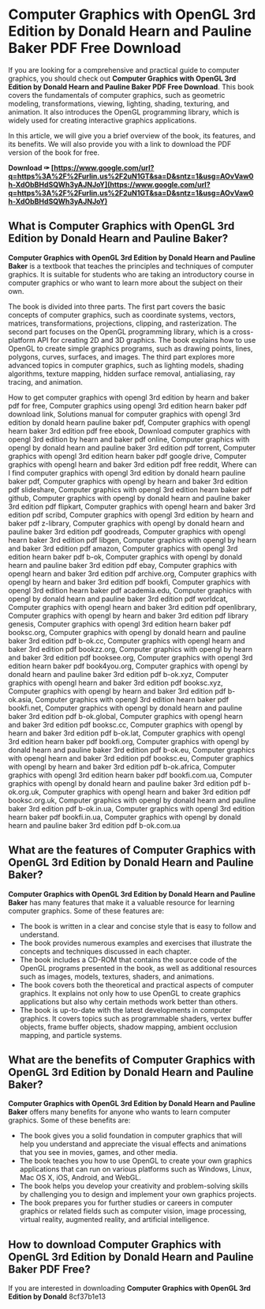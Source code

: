 # Computer Graphics with OpenGL 3rd Edition by Donald Hearn and Pauline Baker PDF Free Download
 
If you are looking for a comprehensive and practical guide to computer graphics, you should check out **Computer Graphics with OpenGL 3rd Edition by Donald Hearn and Pauline Baker PDF Free Download**. This book covers the fundamentals of computer graphics, such as geometric modeling, transformations, viewing, lighting, shading, texturing, and animation. It also introduces the OpenGL programming library, which is widely used for creating interactive graphics applications.
 
In this article, we will give you a brief overview of the book, its features, and its benefits. We will also provide you with a link to download the PDF version of the book for free.
 
**Download ✑ [https://www.google.com/url?q=https%3A%2F%2Furlin.us%2F2uN1GT&sa=D&sntz=1&usg=AOvVaw0h-XdObBHdSQWh3yAJNJoY](https://www.google.com/url?q=https%3A%2F%2Furlin.us%2F2uN1GT&sa=D&sntz=1&usg=AOvVaw0h-XdObBHdSQWh3yAJNJoY)**


 
## What is Computer Graphics with OpenGL 3rd Edition by Donald Hearn and Pauline Baker?
 
**Computer Graphics with OpenGL 3rd Edition by Donald Hearn and Pauline Baker** is a textbook that teaches the principles and techniques of computer graphics. It is suitable for students who are taking an introductory course in computer graphics or who want to learn more about the subject on their own.
 
The book is divided into three parts. The first part covers the basic concepts of computer graphics, such as coordinate systems, vectors, matrices, transformations, projections, clipping, and rasterization. The second part focuses on the OpenGL programming library, which is a cross-platform API for creating 2D and 3D graphics. The book explains how to use OpenGL to create simple graphics programs, such as drawing points, lines, polygons, curves, surfaces, and images. The third part explores more advanced topics in computer graphics, such as lighting models, shading algorithms, texture mapping, hidden surface removal, antialiasing, ray tracing, and animation.
 
How to get computer graphics with opengl 3rd edition by hearn and baker pdf for free,  Computer graphics using opengl 3rd edition hearn baker pdf download link,  Solutions manual for computer graphics with opengl 3rd edition by donald hearn pauline baker pdf,  Computer graphics with opengl hearn baker 3rd edition pdf free ebook,  Download computer graphics with opengl 3rd edition by hearn and baker pdf online,  Computer graphics with opengl by donald hearn and pauline baker 3rd edition pdf torrent,  Computer graphics with opengl 3rd edition hearn baker pdf google drive,  Computer graphics with opengl hearn and baker 3rd edition pdf free reddit,  Where can I find computer graphics with opengl 3rd edition by donald hearn pauline baker pdf,  Computer graphics with opengl by hearn and baker 3rd edition pdf slideshare,  Computer graphics with opengl 3rd edition hearn baker pdf github,  Computer graphics with opengl by donald hearn and pauline baker 3rd edition pdf flipkart,  Computer graphics with opengl hearn and baker 3rd edition pdf scribd,  Computer graphics with opengl 3rd edition by hearn and baker pdf z-library,  Computer graphics with opengl by donald hearn and pauline baker 3rd edition pdf goodreads,  Computer graphics with opengl hearn baker 3rd edition pdf libgen,  Computer graphics with opengl by hearn and baker 3rd edition pdf amazon,  Computer graphics with opengl 3rd edition hearn baker pdf b-ok,  Computer graphics with opengl by donald hearn and pauline baker 3rd edition pdf ebay,  Computer graphics with opengl hearn and baker 3rd edition pdf archive.org,  Computer graphics with opengl by hearn and baker 3rd edition pdf bookfi,  Computer graphics with opengl 3rd edition hearn baker pdf academia.edu,  Computer graphics with opengl by donald hearn and pauline baker 3rd edition pdf worldcat,  Computer graphics with opengl hearn and baker 3rd edition pdf openlibrary,  Computer graphics with opengl by hearn and baker 3rd edition pdf library genesis,  Computer graphics with opengl 3rd edition hearn baker pdf booksc.org,  Computer graphics with opengl by donald hearn and pauline baker 3rd edition pdf b-ok.cc,  Computer graphics with opengl hearn and baker 3rd edition pdf bookzz.org,  Computer graphics with opengl by hearn and baker 3rd edition pdf booksee.org,  Computer graphics with opengl 3rd edition hearn baker pdf book4you.org,  Computer graphics with opengl by donald hearn and pauline baker 3rd edition pdf b-ok.xyz,  Computer graphics with opengl hearn and baker 3rd edition pdf booksc.xyz,  Computer graphics with opengl by hearn and baker 3rd edition pdf b-ok.asia,  Computer graphics with opengl 3rd edition hearn baker pdf bookfi.net,  Computer graphics with opengl by donald hearn and pauline baker 3rd edition pdf b-ok.global,  Computer graphics with opengl hearn and baker 3rd edition pdf booksc.cc,  Computer graphics with opengl by hearn and baker 3rd edition pdf b-ok.lat,  Computer graphics with opengl 3rd edition hearn baker pdf bookfi.org,  Computer graphics with opengl by donald hearn and pauline baker 3rd edition pdf b-ok.eu,  Computer graphics with opengl hearn and baker 3rd edition pdf booksc.eu,  Computer graphics with opengl by hearn and baker 3rd edition pdf b-ok.africa,  Computer graphics with opengl 3rd edition hearn baker pdf bookfi.com.ua,  Computer graphics with opengl by donald hearn and pauline baker 3rd edition pdf b-ok.org.uk,  Computer graphics with opengl hearn and baker 3rd edition pdf booksc.org.uk,  Computer graphics with opengl by donald hearn and pauline baker 3rd edition pdf b-ok.in.ua,  Computer graphics with opengl 3rd edition hearn baker pdf bookfi.in.ua,  Computer graphics with opengl by donald hearn and pauline baker 3rd edition pdf b-ok.com.ua
 
## What are the features of Computer Graphics with OpenGL 3rd Edition by Donald Hearn and Pauline Baker?
 
**Computer Graphics with OpenGL 3rd Edition by Donald Hearn and Pauline Baker** has many features that make it a valuable resource for learning computer graphics. Some of these features are:
 
- The book is written in a clear and concise style that is easy to follow and understand.
- The book provides numerous examples and exercises that illustrate the concepts and techniques discussed in each chapter.
- The book includes a CD-ROM that contains the source code of the OpenGL programs presented in the book, as well as additional resources such as images, models, textures, shaders, and animations.
- The book covers both the theoretical and practical aspects of computer graphics. It explains not only how to use OpenGL to create graphics applications but also why certain methods work better than others.
- The book is up-to-date with the latest developments in computer graphics. It covers topics such as programmable shaders, vertex buffer objects, frame buffer objects, shadow mapping, ambient occlusion mapping, and particle systems.

## What are the benefits of Computer Graphics with OpenGL 3rd Edition by Donald Hearn and Pauline Baker?
 
**Computer Graphics with OpenGL 3rd Edition by Donald Hearn and Pauline Baker** offers many benefits for anyone who wants to learn computer graphics. Some of these benefits are:

- The book gives you a solid foundation in computer graphics that will help you understand and appreciate the visual effects and animations that you see in movies, games, and other media.
- The book teaches you how to use OpenGL to create your own graphics applications that can run on various platforms such as Windows, Linux, Mac OS X, iOS, Android, and WebGL.
- The book helps you develop your creativity and problem-solving skills by challenging you to design and implement your own graphics projects.
- The book prepares you for further studies or careers in computer graphics or related fields such as computer vision, image processing,
virtual reality,
augmented reality,
and artificial intelligence.

## How to download Computer Graphics with OpenGL 3rd Edition by Donald Hearn and Pauline Baker PDF Free?
 
If you are interested in downloading **Computer Graphics with OpenGL 3rd Edition by Donald**
 8cf37b1e13
 
